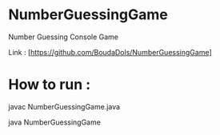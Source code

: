 # NumberGuessingGame
Number Guessing Console Game


Link : [https://github.com/BoudaDols/NumberGuessingGame]

# How to run : 
javac NumberGuessingGame.java


java NumberGuessingGame

